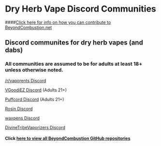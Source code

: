 # Dry Herb Vape Discord Communities

####[Click here for info on how you can contribute to BeyondCombustion.net](https://github.com/BeyondCombustion/How-To-Contribute/blob/main/README.md)

## Discord communites for dry herb vapes (and dabs)

### All communities are assumed to be for adults at least 18+ unless otherwise noted.

[/r/vaporents Discord](https://discord.gg/DNyeZHfjqg)

[VGoodiEZ Discord](https://discord.gg/UETxShF9sr) (Adults 21+)

[Puffcord Discord](https://discord.gg/3RkZJUjehe) (Adults 21+)

[Rosin Discord](https://discord.gg/mfvSG6w3Pa)

[waxpens Discord](https://discord.gg/JPzZ4U6SrC)

[DivineTribeVaporizers Discord](https://discord.gg/ZSqg2HYPTY)


#### Click [here to view all BeyondCombustion GitHub repositories](https://github.com/BeyondCombustion?tab=repositories)
